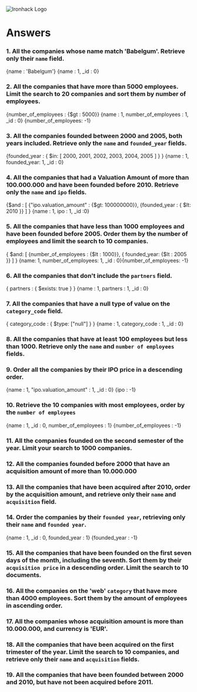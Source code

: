 ![Ironhack Logo](https://i.imgur.com/1QgrNNw.png)

# Answers

### 1. All the companies whose name match 'Babelgum'. Retrieve only their `name` field.

{name : 'Babelgum'} {name : 1, _id : 0}

### 2. All the companies that have more than 5000 employees. Limit the search to 20 companies and sort them by **number of employees**.

{number_of_employees : {$gt : 5000}} {name : 1, number_of_employees : 1, _id : 0} {number_of_employees: -1}

### 3. All the companies founded between 2000 and 2005, both years included. Retrieve only the `name` and `founded_year` fields.

{founded_year : { $in: [ 2000, 2001, 2002, 2003, 2004, 2005 ] } } {name : 1, founded_year: 1, _id : 0}

### 4. All the companies that had a Valuation Amount of more than 100.000.000 and have been founded before 2010. Retrieve only the `name` and `ipo` fields.

{$and : [ {"ipo.valuation_amount" : {$gt: 100000000}}, {founded_year : { $lt: 2010 }} ] } {name : 1, ipo : 1, _id :0}

### 5. All the companies that have less than 1000 employees and have been founded before 2005. Order them by the number of employees and limit the search to 10 companies.

{ $and: [ {number_of_employees : {$lt : 1000}}, { founded_year: {$lt : 2005 }} ] } {name: 1, number_of_employees: 1, _id : 0}{number_of_employees: -1}

### 6. All the companies that don't include the `partners` field.

{ partners : { $exists: true } } {name : 1, partners : 1, _id : 0}

### 7. All the companies that have a null type of value on the `category_code` field.

{ category_code : { $type: ["null"] } } {name : 1, category_code : 1, _id : 0}

### 8. All the companies that have at least 100 employees but less than 1000. Retrieve only the `name` and `number of employees` fields.

<!-- Your Code Goes Here -->

### 9. Order all the companies by their IPO price in a descending order.

{name : 1, "ipo.valuation_amount" : 1, _id : 0} {ipo : -1}

### 10. Retrieve the 10 companies with most employees, order by the `number of employees`

{name : 1, _id : 0, number_of_employees : 1} {number_of_employees : -1}

### 11. All the companies founded on the second semester of the year. Limit your search to 1000 companies.

<!-- Your Code Goes Here -->

### 12. All the companies founded before 2000 that have an acquisition amount of more than 10.000.000

<!-- Your Code Goes Here -->

### 13. All the companies that have been acquired after 2010, order by the acquisition amount, and retrieve only their `name` and `acquisition` field.

<!-- Your Code Goes Here -->

### 14. Order the companies by their `founded year`, retrieving only their `name` and `founded year`.

{name : 1, _id : 0, founded_year : 1} {founded_year : -1}

### 15. All the companies that have been founded on the first seven days of the month, including the seventh. Sort them by their `acquisition price` in a descending order. Limit the search to 10 documents.

<!-- Your Code Goes Here -->

### 16. All the companies on the 'web' `category` that have more than 4000 employees. Sort them by the amount of employees in ascending order.

<!-- Your Code Goes Here -->

### 17. All the companies whose acquisition amount is more than 10.000.000, and currency is 'EUR'.

<!-- Your Code Goes Here -->

### 18. All the companies that have been acquired on the first trimester of the year. Limit the search to 10 companies, and retrieve only their `name` and `acquisition` fields.

<!-- Your Code Goes Here -->

### 19. All the companies that have been founded between 2000 and 2010, but have not been acquired before 2011.

<!-- Your Code Goes Here -->
